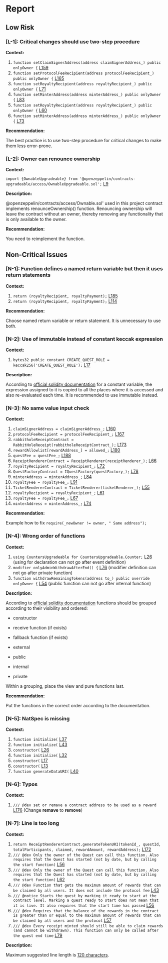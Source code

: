# Report
## Low Risk ##
### [L-1]: Critical changes should use two-step procedure
**Context:**

1. ```function setClaimSignerAddress(address claimSignerAddress_) public onlyOwner {``` [L159](https://github.com/rabbitholegg/quest-protocol/blob/8c4c1f71221570b14a0479c216583342bd652d8d/contracts/QuestFactory.sol#L159) 
1. ```function setProtocolFeeRecipient(address protocolFeeRecipient_) public onlyOwner {``` [L165](https://github.com/rabbitholegg/quest-protocol/blob/8c4c1f71221570b14a0479c216583342bd652d8d/contracts/QuestFactory.sol#L165) 
1. ```function setRoyaltyRecipient(address royaltyRecipient_) public onlyOwner {``` [L71](https://github.com/rabbitholegg/quest-protocol/blob/8c4c1f71221570b14a0479c216583342bd652d8d/contracts/RabbitHoleReceipt.sol#L71) 
1. ```function setMinterAddress(address minterAddress_) public onlyOwner {``` [L83](https://github.com/rabbitholegg/quest-protocol/blob/8c4c1f71221570b14a0479c216583342bd652d8d/contracts/RabbitHoleReceipt.sol#L83) 
1. ```function setRoyaltyRecipient(address royaltyRecipient_) public onlyOwner {``` [L60](https://github.com/rabbitholegg/quest-protocol/blob/8c4c1f71221570b14a0479c216583342bd652d8d/contracts/RabbitHoleTickets.sol#L60) 
1. ```function setMinterAddress(address minterAddress_) public onlyOwner {``` [L73](https://github.com/rabbitholegg/quest-protocol/blob/8c4c1f71221570b14a0479c216583342bd652d8d/contracts/RabbitHoleTickets.sol#L73) 

**Recommendation:**

The best practice is to use two-step procedure for critical changes to make them less error-prone. 

### [L-2]: Owner can renounce ownership
**Context:**

```import {OwnableUpgradeable} from '@openzeppelin/contracts-upgradeable/access/OwnableUpgradeable.sol';``` [L9](https://github.com/rabbitholegg/quest-protocol/blob/8c4c1f71221570b14a0479c216583342bd652d8d/contracts/QuestFactory.sol#L9) 

**Description:**

@openzeppelin/contracts/access/Ownable.sol' used in this project contract implements renounceOwnership() function. Renouncing ownership will leave the contract without an owner, thereby removing any functionality that is only available to the owner.

**Recommendation:**

You need to reimplement the function.

## Non-Critical Issues ##

### [N-1]: Function defines a named return variable but then it uses return statements
**Context:**

1. ```return (royaltyRecipient, royaltyPayment);``` [L185](https://github.com/rabbitholegg/quest-protocol/blob/8c4c1f71221570b14a0479c216583342bd652d8d/contracts/RabbitHoleReceipt.sol#L185) 
1. ```return (royaltyRecipient, royaltyPayment);``` [L114](https://github.com/rabbitholegg/quest-protocol/blob/8c4c1f71221570b14a0479c216583342bd652d8d/contracts/RabbitHoleTickets.sol#L114) 

**Recommendation:**

Choose named return variable or return statement. It is unnecessary to use both.

### [N-2]: Use of immutable instead of constant keccak expression
**Context:**

1. ```bytes32 public constant CREATE_QUEST_ROLE = keccak256('CREATE_QUEST_ROLE');``` [L17](https://github.com/rabbitholegg/quest-protocol/blob/8c4c1f71221570b14a0479c216583342bd652d8d/contracts/QuestFactory.sol#L17) 

**Description:**

According to [official solidity documentation](https://docs.soliditylang.org/en/v0.8.17/contracts.html#constant-and-immutable-state-variables) for a constant variable, the expression assigned to it is copied to all the places where it is accessed and also re-evaluated each time. It is recommended to use immutable instead. 

### [N-3]: No same value input check
**Context:**

1. ```claimSignerAddress = claimSignerAddress_;``` [L160](https://github.com/rabbitholegg/quest-protocol/blob/8c4c1f71221570b14a0479c216583342bd652d8d/contracts/QuestFactory.sol#L160) 
1. ```protocolFeeRecipient = protocolFeeRecipient_;``` [L167](https://github.com/rabbitholegg/quest-protocol/blob/8c4c1f71221570b14a0479c216583342bd652d8d/contracts/QuestFactory.sol#L167) 
1. ```rabbitholeReceiptContract = RabbitHoleReceipt(rabbitholeReceiptContract_);``` [L173](https://github.com/rabbitholegg/quest-protocol/blob/8c4c1f71221570b14a0479c216583342bd652d8d/contracts/QuestFactory.sol#L173) 
1. ```rewardAllowlist[rewardAddress_] = allowed_;``` [L180](https://github.com/rabbitholegg/quest-protocol/blob/8c4c1f71221570b14a0479c216583342bd652d8d/contracts/QuestFactory.sol#L180) 
1. ```questFee = questFee_;``` [L188](https://github.com/rabbitholegg/quest-protocol/blob/8c4c1f71221570b14a0479c216583342bd652d8d/contracts/QuestFactory.sol#L188) 
1. ```ReceiptRendererContract = ReceiptRenderer(receiptRenderer_);``` [L66](https://github.com/rabbitholegg/quest-protocol/blob/8c4c1f71221570b14a0479c216583342bd652d8d/contracts/RabbitHoleReceipt.sol#L66) 
1. ```royaltyRecipient = royaltyRecipient_;``` [L72](https://github.com/rabbitholegg/quest-protocol/blob/8c4c1f71221570b14a0479c216583342bd652d8d/contracts/RabbitHoleReceipt.sol#L72) 
1. ```QuestFactoryContract = IQuestFactory(questFactory_);``` [L78](https://github.com/rabbitholegg/quest-protocol/blob/8c4c1f71221570b14a0479c216583342bd652d8d/contracts/RabbitHoleReceipt.sol#L78) 
1. ```minterAddress = minterAddress_;``` [L84](https://github.com/rabbitholegg/quest-protocol/blob/8c4c1f71221570b14a0479c216583342bd652d8d/contracts/RabbitHoleReceipt.sol#L84) 
1. ```royaltyFee = royaltyFee_;``` [L91](https://github.com/rabbitholegg/quest-protocol/blob/8c4c1f71221570b14a0479c216583342bd652d8d/contracts/RabbitHoleReceipt.sol#L91) 
1. ```TicketRendererContract = TicketRenderer(ticketRenderer_);``` [L55](https://github.com/rabbitholegg/quest-protocol/blob/8c4c1f71221570b14a0479c216583342bd652d8d/contracts/RabbitHoleTickets.sol#L55) 
1. ```royaltyRecipient = royaltyRecipient_;``` [L61](https://github.com/rabbitholegg/quest-protocol/blob/8c4c1f71221570b14a0479c216583342bd652d8d/contracts/RabbitHoleTickets.sol#L61) 
1. ```royaltyFee = royaltyFee_;``` [L67](https://github.com/rabbitholegg/quest-protocol/blob/8c4c1f71221570b14a0479c216583342bd652d8d/contracts/RabbitHoleTickets.sol#L67) 
1. ```minterAddress = minterAddress_;``` [L74](https://github.com/rabbitholegg/quest-protocol/blob/8c4c1f71221570b14a0479c216583342bd652d8d/contracts/RabbitHoleTickets.sol#L74) 

**Recommendation:**

Example how to fix ```require(_newOwner != owner, " Same address");```

### [N-4]: Wrong order of functions
**Context:**

1. ```using CountersUpgradeable for CountersUpgradeable.Counter;``` [L26](https://github.com/rabbitholegg/quest-protocol/blob/8c4c1f71221570b14a0479c216583342bd652d8d/contracts/RabbitHoleReceipt.sol#L26) (using for declaration can not go after event definition)
1. ```modifier onlyAdminWithdrawAfterEnd() {``` [L76](https://github.com/rabbitholegg/quest-protocol/blob/8c4c1f71221570b14a0479c216583342bd652d8d/contracts/Quest.sol#L76) (modifier definition can not go after private function)
1. ```function withdrawRemainingTokens(address to_) public override onlyOwner {``` [L54](https://github.com/rabbitholegg/quest-protocol/blob/8c4c1f71221570b14a0479c216583342bd652d8d/contracts/Erc1155Quest.sol#L54) (public function can not go after internal function)

**Description:**

According to [official solidity documentation](https://docs.soliditylang.org/en/v0.8.17/style-guide.html#order-of-functions) functions should be grouped according to their visibility and ordered:

+ constructor

+ receive function (if exists)

+ fallback function (if exists)

+ external

+ public

+ internal

+ private

Within a grouping, place the view and pure functions last.

**Recommendation:**

Put the functions in the correct order according to the documentation.

### [N-5]: NatSpec is missing
**Context:**

1. ```function initialize(``` [L37](https://github.com/rabbitholegg/quest-protocol/blob/8c4c1f71221570b14a0479c216583342bd652d8d/contracts/QuestFactory.sol#L37) 
1. ```function initialize(``` [L43](https://github.com/rabbitholegg/quest-protocol/blob/8c4c1f71221570b14a0479c216583342bd652d8d/contracts/RabbitHoleReceipt.sol#L43) 
1. ```constructor(``` [L26](https://github.com/rabbitholegg/quest-protocol/blob/8c4c1f71221570b14a0479c216583342bd652d8d/contracts/Quest.sol#L26) 
1. ```function initialize(``` [L32](https://github.com/rabbitholegg/quest-protocol/blob/8c4c1f71221570b14a0479c216583342bd652d8d/contracts/RabbitHoleTickets.sol#L32) 
1. ```constructor(``` [L17](https://github.com/rabbitholegg/quest-protocol/blob/8c4c1f71221570b14a0479c216583342bd652d8d/contracts/Erc20Quest.sol#L17) 
1. ```constructor(``` [L13](https://github.com/rabbitholegg/quest-protocol/blob/8c4c1f71221570b14a0479c216583342bd652d8d/contracts/Erc1155Quest.sol#L13) 
1. ```function generateDataURI(``` [L40](https://github.com/rabbitholegg/quest-protocol/blob/8c4c1f71221570b14a0479c216583342bd652d8d/contracts/ReceiptRenderer.sol#L40) 

### [N-6]: Typos
**Context:**

1. ```/// @dev set or remave a contract address to be used as a reward``` [L176](https://github.com/rabbitholegg/quest-protocol/blob/8c4c1f71221570b14a0479c216583342bd652d8d/contracts/QuestFactory.sol#L176) (Change **remave** to **remove**)

### [N-7]: Line is too long
**Context:**

1. ```return ReceiptRendererContract.generateTokenURI(tokenId_, questId, totalParticipants, claimed, rewardAmount, rewardAddress);``` [L172](https://github.com/rabbitholegg/quest-protocol/blob/8c4c1f71221570b14a0479c216583342bd652d8d/contracts/RabbitHoleReceipt.sol#L172) 
1. ```/// @dev Only the owner of the Quest can call this function. Also requires that the Quest has started (not by date, but by calling the start function)``` [L56](https://github.com/rabbitholegg/quest-protocol/blob/8c4c1f71221570b14a0479c216583342bd652d8d/contracts/Quest.sol#L56) 
1. ```/// @dev Only the owner of the Quest can call this function. Also requires that the Quest has started (not by date, but by calling the start function)``` [L62](https://github.com/rabbitholegg/quest-protocol/blob/8c4c1f71221570b14a0479c216583342bd652d8d/contracts/Quest.sol#L62) 
1. ```/// @dev Function that gets the maximum amount of rewards that can be claimed by all users. It does not include the protocol fee``` [L43](https://github.com/rabbitholegg/quest-protocol/blob/8c4c1f71221570b14a0479c216583342bd652d8d/contracts/Erc20Quest.sol#L43) 
1. ```/// @notice Starts the quest by marking it ready to start at the contract level. Marking a quest ready to start does not mean that it is live. It also requires that the start time has passed``` [L56](https://github.com/rabbitholegg/quest-protocol/blob/8c4c1f71221570b14a0479c216583342bd652d8d/contracts/Erc20Quest.sol#L56) 
1. ```/// @dev Requires that the balance of the rewards in the contract is greater than or equal to the maximum amount of rewards that can be claimed by all users and the protocol``` [L57](https://github.com/rabbitholegg/quest-protocol/blob/8c4c1f71221570b14a0479c216583342bd652d8d/contracts/Erc20Quest.sol#L57) 
1. ```/// @dev Every receipt minted should still be able to claim rewards (and cannot be withdrawn). This function can only be called after the quest end time``` [L79](https://github.com/rabbitholegg/quest-protocol/blob/8c4c1f71221570b14a0479c216583342bd652d8d/contracts/Erc20Quest.sol#L79) 

**Description:**

Maximum suggested line length is [120 characters](https://docs.soliditylang.org/en/v0.8.17/style-guide.html#maximum-line-length).
